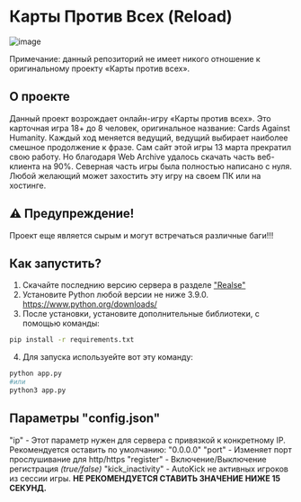 # Карты Против Всех (Reload)

![image](https://github.com/DmitrySenpai/Cardsvs-Reload/assets/2939460/cf9f732e-ecc5-4a97-b85e-75ebfd0ab131)

Примечание: данный репозиторий не имеет никого отношение к оригинальному проекту «Карты против всех».

## О проекте
Данный проект возрождает онлайн-игру «Карты против всех». Это карточная игра 18+ до 8 человек, оригинальное название: Cards Against Humanity. Каждый ход меняется ведущий, ведущий выбирает наиболее смешное продолжение к фразе.
Сам сайт этой игры 13 марта прекратил свою работу. Но благодаря Web Archive удалось скачать часть веб-клиента на 90%. Северная часть игры была полностью написано с нуля. Любой желающий может захостить эту игру на своем ПК или на хостинге.

## ⚠️ **Предупреждение!**
Проект еще является сырым и могут встречаться различные баги!!!


## Как запустить?

1. Скачайте последнию версию сервера в разделе ["Realse"](https://github.com/DmitrySenpai/Cardsvs-Reload/releases)
2. Установите Python любой версии не ниже 3.9.0. https://www.python.org/downloads/
3. После установки, установите дополнительные библиотеки, с помощью команды:
```bash
pip install -r requirements.txt
```
4. Для запуска используейте вот эту команду:
```bash
python app.py
#или
python3 app.py
```

## Параметры "config.json"

"ip" - Этот параметр нужен для сервера с привязкой к конкретному IP. Рекомендуется оставить по умолчанию: "0.0.0.0" 
"port" - Изменяет порт прослушивание для http/https
"register" - Включение/Выключение регистрация *(true/false)*
"kick_inactivity" - AutoKick не активных игроков из сессии игры. **НЕ РЕКОМЕНДУЕТСЯ СТАВИТЬ ЗНАЧЕНИЕ НИЖЕ 15 СЕКУНД.**